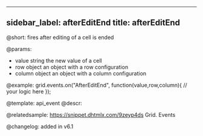 
---
sidebar_label: afterEditEnd
title: afterEditEnd
---          

@short: fires after editing of a cell is ended
	
@params:
- value			string		the new value of a cell
- row			object		an object with a row configuration
- column		object		an object with a column configuration


@example:
grid.events.on("AfterEditEnd", function(value,row,column){
	// your logic here
});


@template:	api_event
@descr:




@relatedsample:
https://snippet.dhtmlx.com/9zeyp4ds	Grid. Events	

@changelog: added in v6.1

